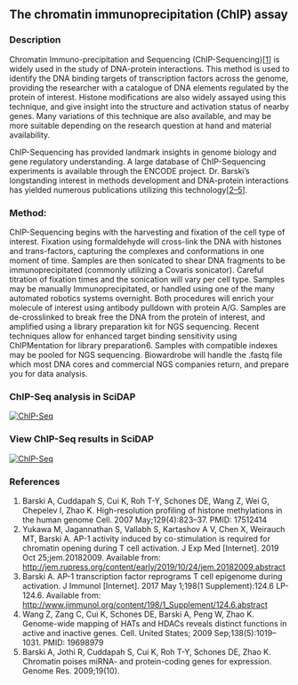 ## The chromatin immunoprecipitation (ChIP) assay


### Description


Chromatin Immuno-precipitation and Sequencing (ChIP-Sequencing)[[1](#references)] is widely used in the study of DNA-protein interactions. This method is used to identify the DNA binding targets of transcription factors across the genome, providing the researcher with a catalogue of DNA elements regulated by the protein of interest. Histone modifications are also widely assayed using this technique, and give insight into the structure and activation status of nearby genes. Many variations of this technique are also available, and may be more suitable depending on the research question at hand and material availability.

ChIP-Sequencing has provided landmark insights in genome biology and gene regulatory understanding. A large database of ChIP-Sequencing experiments is available through the ENCODE project. Dr. Barski’s longstanding interest in methods development and DNA-protein interactions has yielded numerous publications utilizing this technology[[2–5](#references)].

### Method:

ChIP-Sequencing begins with the harvesting and fixation of the cell type of interest. Fixation using formaldehyde will cross-link the DNA with histones and trans-factors, capturing the complexes and conformations in one moment of time. Samples are then sonicated to shear DNA fragments to be immunoprecipitated (commonly utilizing a Covaris sonicator). Careful titration of fixation times and the sonication will vary per cell type. Samples may be manually Immunoprecipitated, or handled using one of the many automated robotics systems overnight. Both procedures will enrich your molecule of interest using antibody pulldown with protein A/G. Samples are de-crosslinked to break free the DNA from the protein of interest, and amplified using a library preparation kit for NGS sequencing. Recent techniques allow for enhanced target binding sensitivity using ChIPMentation for library preparation6. Samples with compatible indexes may be pooled for NGS sequencing. Biowardrobe will handle the .fastq file which most DNA cores and commercial NGS companies return, and prepare you for data analysis.


### ChIP-Seq analysis in SciDAP


[![ChIP-Seq](http://img.youtube.com/vi/6Fs3xb9fXII/0.jpg)](http://www.youtube.com/watch?v=6Fs3xb9fXII "ChIP-Seq analysis in SciDAP")


### View ChIP-Seq results in SciDAP

[![ChIP-Seq](http://img.youtube.com/vi/K7b7ieJlol4/0.jpg)](http://www.youtube.com/watch?v=K7b7ieJlol4 "View ChIP-Seq results in SciDAP")

### References

1. Barski A, Cuddapah S, Cui K, Roh T-Y, Schones DE, Wang Z, Wei G, Chepelev I, Zhao K. High-resolution profiling of histone methylations in the human genome Cell. 2007 May;129(4):823–37. PMID: 17512414
2. Yukawa M, Jagannathan S, Vallabh S, Kartashov A V, Chen X, Weirauch MT, Barski A. AP-1 activity induced by co-stimulation is required for chromatin opening during T cell activation. J Exp Med [Internet]. 2019 Oct 25;jem.20182009. Available from: http://jem.rupress.org/content/early/2019/10/24/jem.20182009.abstract
3. Barski A. AP-1 transcription factor reprograms T cell epigenome during activation. J Immunol [Internet]. 2017 May 1;198(1 Supplement):124.6 LP-124.6. Available from: http://www.jimmunol.org/content/198/1_Supplement/124.6.abstract
4. Wang Z, Zang C, Cui K, Schones DE, Barski A, Peng W, Zhao K. Genome-wide mapping of HATs and HDACs reveals distinct functions in active and inactive genes. Cell. United States; 2009 Sep;138(5):1019–1031. PMID: 19698979
5. Barski A, Jothi R, Cuddapah S, Cui K, Roh T-Y, Schones DE, Zhao K. Chromatin poises miRNA- and protein-coding genes for expression. Genome Res. 2009;19(10).

